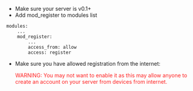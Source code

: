 * Make sure your server is v0.1+
* Add mod_register to modules list

```
modules:
    ...
    mod_register:
        ...
        access_from: allow
        access: register
```
* Make sure you have allowed registration from the internet: <p style='color: #f22;'>WARNING: You may not want to enable it as this may allow anyone to create an account on your server from devices from internet.
